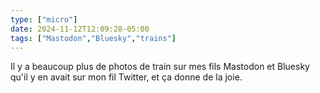 ```yaml
---
type: ["micro"]
date: 2024-11-12T12:09:28-05:00
tags: ["Mastodon","Bluesky","trains"]
---
```

Il y a beaucoup plus de photos de train sur mes fils Mastodon et Bluesky qu'il y en avait sur mon fil Twitter, et ça donne de la joie.
